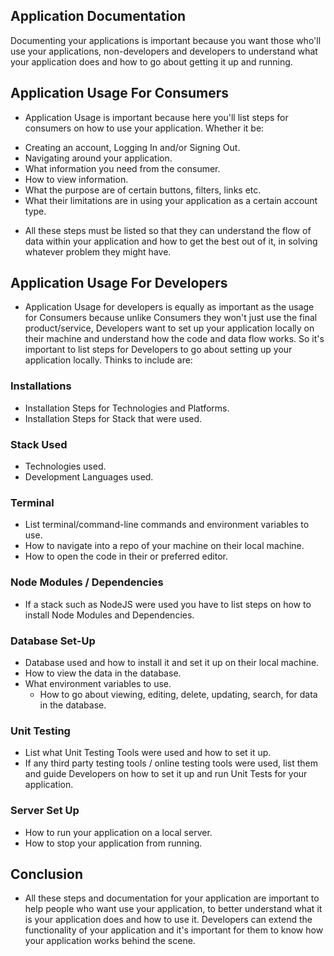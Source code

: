 ## Application Documentation

Documenting your applications is important because you want those who'll use your applications, non-developers and developers to understand what your application does and how to go about getting it up and running.

## Application Usage For Consumers

+ Application Usage is important because here you'll list steps for consumers on how to use your application. Whether it be:

- Creating an account, Logging In and/or Signing Out.
- Navigating around your application.
- What information you need from the consumer.
- How to view information.
- What the purpose are of certain buttons, filters, links etc.
- What their limitations are in using your application as a certain account type.

+ All these steps must be listed so that they can understand the flow of data within your application and how to get the best out of it, in solving whatever problem they might have.

## Application Usage For Developers

+ Application Usage for developers is equally as important as the usage for Consumers because unlike Consumers they won't just use the final product/service, Developers want to set up your application locally on their machine and understand how the code and data flow works. So it's important to list steps for Developers to go about setting up your application locally. Thinks to include are:

### Installations
- Installation Steps for Technologies and Platforms.
- Installation Steps for Stack that were used.

### Stack Used
- Technologies used.
- Development Languages used.

### Terminal
- List terminal/command-line commands and environment variables to use.
- How to navigate into a repo of your machine on their local machine.
- How to open the code in their or preferred editor.

### Node Modules / Dependencies
- If a stack such as NodeJS were used you have to list steps on how to install Node Modules and Dependencies.


### Database Set-Up
- Database used and how to install it and set it up on their local machine.
- How to view the data in the database.
- What environment variables to use.
  - How to go about viewing, editing, delete, updating, search, for data in the database.

### Unit Testing
- List what Unit Testing Tools were used and how to set it up.
- If any third party testing tools / online testing tools were used, list them and guide Developers on how to set it up and run Unit Tests for your application.

### Server Set Up
- How to run your application on a local server.
- How to stop your application from running.

## Conclusion

- All these steps and documentation for your application are important to help people who want use your application, to better understand what it is your application does and how to use it. Developers can extend the functionality of your application and it's important for them to know how your application works behind the scene. 
